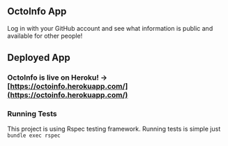 ## OctoInfo App

Log in with your GitHub account and see what information is public and available for other people!


## Deployed App
### OctoInfo is live on Heroku! -> [https://octoinfo.herokuapp.com/](https://octoinfo.herokuapp.com/)

### Running Tests

This project is using Rspec testing framework. Running tests is simple just `bundle exec rspec`
